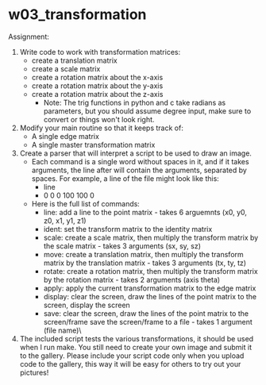 # w03\_transformation

Assignment:

1. Write code to work with transformation matrices:
    * create a translation matrix
    * create a scale matrix
    * create a rotation matrix about the x-axis
    * create a rotation matrix about the y-axis
    * create a rotation matrix about the z-axis
      * Note: The trig functions in python and c take radians as parameters, but you should assume degree input, make sure to convert or things won't look right.
2. Modify your main routine so that it keeps track of:
    * A single edge matrix
    * A single master transformation matrix
3. Create a parser that will interpret a script to be used to draw an image.
    * Each command is a single word without spaces in it, and if it takes arguments, the line after will contain the arguments, separated by spaces. For example, a line of the file might look like this:
      * line
      * 0 0 0 100 100 0
    * Here is the full list of commands:
      * line: add a line to the point matrix -  takes 6 arguemnts (x0, y0, z0, x1, y1, z1)
      * ident: set the transform matrix to the identity matrix
      * scale: create a scale matrix, then multiply the transform matrix by the scale matrix -  takes 3 arguments (sx, sy, sz)
      * move: create a translation matrix, then multiply the transform matrix by the translation matrix - takes 3 arguments (tx, ty, tz)
      * rotate: create a rotation matrix, then multiply the transform matrix by the rotation matrix - takes 2 arguments (axis theta)
      * apply: apply the current transformation matrix to the edge matrix
      * display: clear the screen, draw the lines of the point matrix to the screen, display the screen
      * save: clear the screen, draw the lines of the point matrix to the screen/frame save the screen/frame to a file - takes 1 argument (file name)\
4. The included script tests the various transformations, it should be used when I run make. You still need to create your own image and submit it to the gallery. Please include your script code only when you upload code to the gallery, this way it will be easy for others to try out your pictures!
